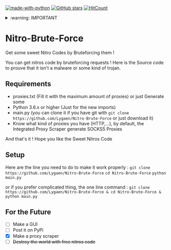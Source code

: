 [![made-with-python](https://img.shields.io/badge/Made%20with-Python-1f425f.svg)](https://www.python.org/)
[![GitHub stars](https://img.shields.io/github/stars/Lygaen/Nitro-Brute-Force.svg?style=social&label=Star&maxAge=2592000)](https://github.com/Lygaen/Nitro-Brute-Force)
[![HitCount](http://hits.dwyl.io/Lygaen/badges.svg)](https://github.com/Lygaen/Nitro-Brute-Force)


<details>
  <summary>:warning: IMPORTANT</summary>
This is a tool that I provide you. I don't make you force to use i in any way. Use it at your own risk.<br>
- You might get you're account suspended<br>
- I'm not responsible of your acts<br>
- Getting free things is not good<br>
- You are stealing the nitro of someone that you don't know<br>
- I didn't use because it's bad to steal from people
</details>


# Nitro-Brute-Force
Get some sweet Nitro Codes by Bruteforcing them !

You can get nitros code by bruteforcing requests !
Here is the Source code to prouve that it isn't a malware or some kind of trojan.

## Requirements
* proxies.txt (Fill it with the maximum amount of proxies) or just Generate some
* Python 3.6.x or higher (Just for the new imports)
* main.py (you can clone it if you have git with `git clone https://github.com/Lygaen/Nitro-Brute-Force` or just download it)
* Know what kind of proxies you have (HTTP,...), by default, the Integrated Proxy Scraper generate SOCKS5 Proxies

And that's it ! Hope you like the Sweet Nitros Code

## Setup

Here are the line you need to do to make it work properly :
`git clone https://github.com/Lygaen/Nitro-Brute-Force`
`cd Nitro-Brute-Force`
`python main.py`

or if you prefer complicated thing, the one line command :
`git clone https://github.com/Lygaen/Nitro-Brute-Force & cd Nitro-Brute-Force & python main.py`

## For the Future
- [ ] Make a GUI
- [ ] Post it on PyPi
- [x] Make a proxy scraper
- [ ] ~~Destroy the world with free nitros code~~
